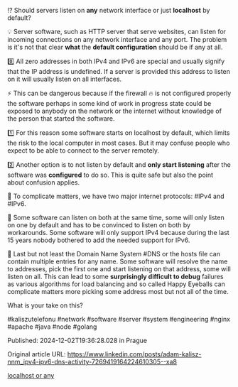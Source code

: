 ⁉️ Should servers listen on **any** network interface or just **localhost** by default?


💡 Server software, such as HTTP server that serve websites, can listen for incoming connections on any network interface and any port. The problem is it's not that clear **what** the **default configuration** should be if any at all.


0️⃣ All zero addresses in both IPv4 and IPv6 are special and usually signify that the IP address is undefined. If a server is provided this address to listen on it will usually listen on all interfaces.


⚡ This can be dangerous because if the firewall 🔥 is not configured properly the software perhaps in some kind of work in progress state could be exposed to anybody on the network or the internet without knowledge of the person that started the software.


1️⃣ For this reason some software starts on localhost by default, which limits the risk to the local computer in most cases. But it may confuse people who expect to be able to connect to the server remotely.


2️⃣ Another option is to not listen by default and **only start listening** after the software was **configured** to do so. This is quite safe but also the point about confusion applies.


😤 To complicate matters, we have two major internet protocols: #IPv4 and #IPv6.


🫣 Some software can listen on both at the same time, some will only listen on one by default and has to be convinced to listen on both by workarounds. Some software will only support IPv4 because during the last 15 years nobody bothered to add the needed support for IPv6.


📖 Last but not least the Domain Name System #DNS or the hosts file can contain multiple entries for any name. Some software will resolve the name to addresses, pick the first one and start listening on that address, some will listen on all. This can lead to some **surprisingly difficult to debug** failures as various algorithms for load balancing and so called Happy Eyeballs can complicate matters more picking some address most but not all of the time.


What is your take on this?


#kaliszutelefonu #network #software #server #system #engineering #nginx #apache #java #node #golang


Published: 2024-12-02T19:36:28.028 in Prague

Original article URL: https://www.linkedin.com/posts/adam-kalisz-nnm_ipv4-ipv6-dns-activity-7269419164224610305--xa8

[localhost or any](./media/localhost-or-any.png)
